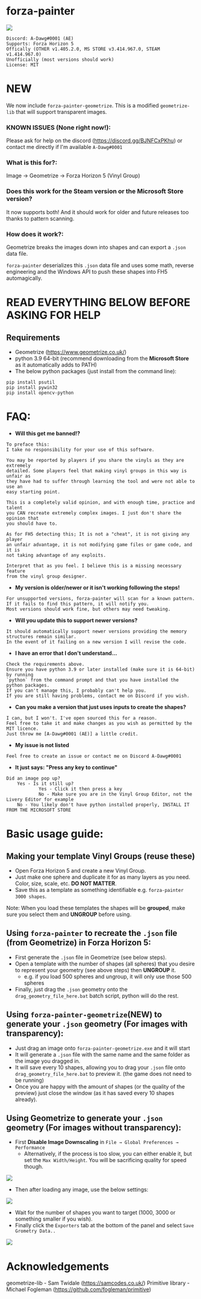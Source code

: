 # forza-painter
![](/imgs/ayylmao.png)
```
Discord: A-Dawg#0001 (AE)
Supports: Forza Horizon 5
Offically (OTHER v1.405.2.0, MS STORE v3.414.967.0, STEAM v1.414.967.0)
Unofficially (most versions should work)
License: MIT
```

# NEW
We now include `forza-painter-geometrize`. This is a modified `geometrize-lib` that will support transparent images.

### KNOWN ISSUES (None right now!):
Please ask for help on the discord (https://discord.gg/BJNFCxPKhu) or contact me directly if I'm available `A-Dawg#0001`

### What is this for?:
Image → Geometrize → Forza Horizon 5 (Vinyl Group)

### Does this work for the Steam version or the Microsoft Store version?
It now supports both! And it should work for older and future releases too thanks to pattern scanning.

### How does it work?:
Geometrize breaks the images down into shapes and can export a `.json` data file.

`forza-painter` deserializes this `.json` data file and uses some math, reverse engineering and the Windows API to push these shapes into FH5 automagically.

# READ EVERYTHING BELOW BEFORE ASKING FOR HELP

## Requirements
- Geometrize (https://www.geometrize.co.uk/)
- python 3.9 64-bit (recommend downloading from the **Microsoft Store** as it automatically adds to PATH)
- The below python packages (just install from the command line):
```
pip install psutil
pip install pywin32
pip install opencv-python
```

# FAQ:
- **Will this get me banned!?**
```
To preface this:
I take no responsibility for your use of this software.

You may be reported by players if you share the vinyls as they are extremely
detailed. Some players feel that making vinyl groups in this way is unfair as
they have had to suffer through learning the tool and were not able to use an
easy starting point.

This is a completely valid opinion, and with enough time, practice and talent
you CAN recreate extremely complex images. I just don't share the opinion that
you should have to.

As for FH5 detecting this; It is not a "cheat", it is not giving any player
an unfair advantage, it is not modifying game files or game code, and it is
not taking advantage of any exploits.

Interpret that as you feel. I believe this is a missing necessary feature
from the vinyl group designer.
```
- **My version is older/newer or it isn't working following the steps!**
```
For unsupported versions, forza-painter will scan for a known pattern.
If it fails to find this pattern, it will notify you.
Most versions should work fine, but others may need tweaking.
```
- **Will you update this to support newer versions?**
```
It should automatically support newer versions providing the memory structures remain similar.
In the event of it failing on a new version I will revise the code.
```
- **I have an error that I don't understand...**
```
Check the requirements above.
Ensure you have python 3.9 or later installed (make sure it is 64-bit) by running
`python` from the command prompt and that you have installed the python packages.
If you can't manage this, I probably can't help you.
If you are still having problems, contact me on Discord if you wish.
```
- **Can you make a version that just uses inputs to create the shapes?**
```
I can, but I won't. I've open sourced this for a reason.
Feel free to take it and make changes as you wish as permitted by the MIT licence.
Just throw me [A-Dawg#0001 (AE)] a little credit.
```
- **My issue is not listed**
```
Feel free to create an issue or contact me on Discord A-Dawg#0001
```
- **It just says: "Press any key to continue"**
```
Did an image pop up?
    Yes - Is it still up?
            Yes - Click it then press a key
            No - Make sure you are in the Vinyl Group Editor, not the Livery Editor for example
    No - You likely don't have python installed properly, INSTALL IT FROM THE MICROSOFT STORE
```

# Basic usage guide:

## Making your template Vinyl Groups (reuse these)
- Open Forza Horizon 5 and create a new Vinyl Group.
- Just make one sphere and duplicate it for as many layers as you need. Color, size, scale, etc. **DO NOT MATTER**.
- Save this as a template as something identifiable e.g. `forza-painter 3000 shapes`.

Note: When you load these templates the shapes will be **grouped**, make sure you select them and **UNGROUP** before using.

## Using `forza-painter` to recreate the `.json` file (from Geometrize) in Forza Horizon 5:
- First generate the `.json` file in Geometrize (see below steps).
- Open a template with the number of shapes (all spheres) that you desire to represent your geometry (see above steps) then **UNGROUP** it.
    - e.g. if you load 500 spheres and ungroup, it will only use those 500 spheres
- Finally, just drag the `.json` geometry onto the `drag_geometry_file_here.bat` batch script, python will do the rest.

## Using `forza-painter-geometrize`(NEW) to generate your `.json` geometry (For images with transparency):
- Just drag an image onto `forza-painter-geometrize.exe` and it will start
- It will generate a `.json` file with the same name and the same folder as the image you dragged in.
- It will save every 10 shapes, allowing you to drag your `.json` file onto `drag_geometry_file_here.bat` to preview it. (the game does not need to be running)
- Once you are happy with the amount of shapes (or the quality of the preview) just close the window (as it has saved every 10 shapes already).

## Using Geometrize to generate your `.json` geometry (For images without transparency):
- First **Disable Image Downscaling** in `File → Global Preferences → Performance`
    - Alternatively, if the process is too slow, you can either enable it, but set the `Max Width/Height`. You will be sacrificing quality for speed though.

![](/imgs/001-global-settings.png)
- Then after loading any image, use the below settings:

![](/imgs/002-image-settings.png)
- Wait for the number of shapes you want to target (1000, 3000 or something smaller if you wish).
- Finally click the `Exporters` tab at the bottom of the panel and select `Save Grometry Data..`

![](/imgs/003-exporter-settings.png)

# Acknowledgements
geometrize-lib - Sam Twidale (https://samcodes.co.uk/)
Primitive library - Michael Fogleman (https://github.com/fogleman/primitive)
